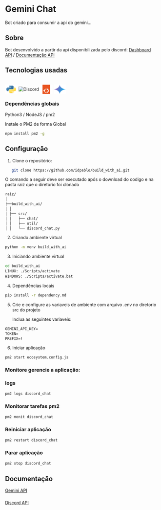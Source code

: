 # Gemini Chat
 Bot criado para consumir a api do gemini...
 
## Sobre

 Bot desenvolvido a partir da api disponibilizada pelo discord:
 [Dashboard API](https://discord.com/developers/applications) / [Documentação API](https://discord.com/developers/docs/intro)
 
## Tecnologias usadas

<div style="display: inline_block"><br>
  <img align="center" alt="Python" height="30" width="40" src="https://raw.githubusercontent.com/devicons/devicon/master/icons/python/python-original.svg">
  <img align="center" alt="Discord" height="30" width="40" src="https://www.svgrepo.com/show/452188/discord.svg">
  <img align="center" alt="Ubuntu" height="30" width="40" src="https://github.com/devicons/devicon/blob/master/icons/ubuntu/ubuntu-original.svg">
  <img align="center" alt="Ubuntu" height="30" width="40" src="https://github.com/idpablo/build_with_ai/blob/main/img/google-gemini-icon.svg">
</div>

### Dependências globais
Python3 / NodeJS / pm2

Instale o PM2 de forma Global

```bash
npm install pm2 -g
```

## Configuração

1. Clone o repositório:

```bash
   git clone https://github.com/idpablo/build_with_ai.git
```
   
O comando a seguir deve ser executado após o download do codigo e na pasta raiz que o diretorio foi clonado

```
raiz/
│
├──build_with_ai/
│ │
│ ├── src/
│ │   ├── chat/
│ │   ├── util/
│ │   └── discord_chat.py
```

2. Criando ambiente virtual

```bash
python -m venv build_with_ai
```

3. Iniciando ambiente virtual

```bash
cd build_with_ai
LINUX: ./Scripts/activate
WINDOWS: ./Scripts/activate.bat
```

4. Dependências locais

```bash
pip install -r dependency.md
```

5. Crie e configure as variaveis de ambiente com arquivo .env no diretorio src do projeto

   Inclua as seguintes variaveis:

```
GEMINI_API_KEY=
TOKEN=
PREFIX=!
```

6. Iniciar aplicação

```bash
pm2 start ecosystem.config.js
```

### Monitore gerencie a aplicação:

### logs

```bash
pm2 logs discord_chat
```

### Monitorar tarefas pm2

```bash
pm2 monit discord_chat
```

### Reiniciar aplicação

```bash
pm2 restart discord_chat
```

### Parar aplicação

```bash
pm2 stop discord_chat
```

## Documentação

[Gemini API](https://ai.google.dev/gemini-api/docs?hl=pt-br)
###
[Discord API](https://discord.com/developers/docs/intro)


